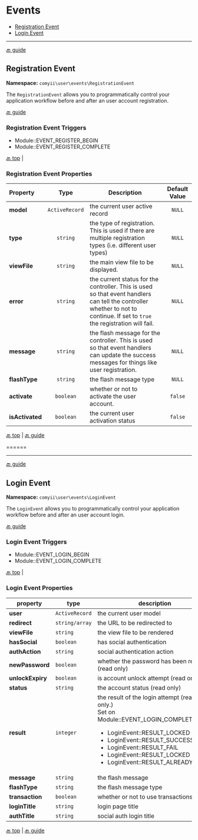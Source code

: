 Events
======

- [Registration Event](#registration-event)
- [Login Event](#login-event)

---

[:back: guide](index.md#key-concepts)

## Registration Event

**Namespace:** `comyii\user\events\RegistrationEvent`

The `RegistrationEvent` allows you to programmatically control your application workflow before and after an user account registration. 

[:back: guide](index.md#key-concepts)

### Registration Event Triggers

- Module::EVENT_REGISTER_BEGIN
- Module::EVENT_REGISTER_COMPLETE

[:back: top](#events) | 

### Registration Event Properties

|  **Property**   |        **Type**        | **Description**                                                                                                                                                             | **Default Value** |
|:----------------|:----------------------:|-----------------------------------------------------------------------------------------------------------------------------------------------------------------------------|:-----------------:|
| **model**       | `ActiveRecord`         | the current user active record                                                                                                                                              | `NULL`            |
| **type**        | `string`               | the type of registration. This is used if there are multiple registration types (i.e. different user types)                                                                 | `NULL`            |
| **viewFile**    | `string`               | the main view file to be displayed.                                                                                                                                         | `NULL`            |
| **error**       | `string`               | the current status for the controller. This is used so that event handlers can tell the controller whether to not to continue. If set to `true` the registration will fail. | `NULL`            |
| **message**     | `string`               | the flash message for the controller. This is used so that event handlers can update the success messages for things like user registration.                                | `NULL`            |
| **flashType**   | `string`               | the flash message type                                                                                                                                                      | `NULL`            |
| **activate**    | `boolean`              | whether or not to activate the user account.                                                                                                                                | `false`           |
| **isActivated** | `boolean`              | the current user activation status                                                                                                                                          | `false`           |

[:back: top](#events) | [:back: guide](index.md#key-concepts)


======


---

[:back: guide](index.md#key-concepts)

## Login Event

**Namespace:** `comyii\user\events\LoginEvent`

The `LoginEvent` allows you to programmatically control your application workflow before and after an user account login. 

[:back: guide](index.md#key-concepts)

### Login Event Triggers

- Module::EVENT_LOGIN_BEGIN
- Module::EVENT_LOGIN_COMPLETE

[:back: top](#events) | 

### Login Event Properties

| property         | type           | description                                                                                                                                                                          | default              |
|------------------|----------------|--------------------------------------------------------------------------------------------------------------------------------------------------------------------------------------|----------------------|
| **user**         | `ActiveRecord` | the current user model                                                                                                                                                               |                      |
| **redirect**     | `string/array` | the URL to be redirected to                                                                                                                                                          |                      |
| **viewFile**     | `string`       | the view file to be rendered                                                                                                                                                         | `Module::VIEW_LOGIN` |
| **hasSocial**    | `boolean`      | has social authentication                                                                                                                                                            |                      |
| **authAction**   | `string`       | social authentication action                                                                                                                                                         |                      |
| **newPassword**  | `boolean`      | whether the password has been reset (read only)                                                                                                                                      |                      |
| **unlockExpiry** | `boolean`      | is account unlock attempt (read only)                                                                                                                                                |                      |
| **status**       | `string`       | the account status (read only)                                                                                                                                                       |                      |
| **result**       | `integer`      | the result of the login attempt (read only.) <br /> Set on Module::EVENT_LOGIN_COMPLETE<br /><ul><li>LoginEvent::RESULT_LOCKED</li><li>LoginEvent::RESULT_SUCCESS</li><li>LoginEvent::RESULT_FAIL</li><li>LoginEvent::RESULT_LOCKED</li><li>LoginEvent::RESULT_ALREADY_AUTH</li></ul> |                      |
| **message**      | `string`       | the flash message                                                                                                                                                                                                       |                      |
| **flashType**    | `string`       | the flash message type                                                                                                                                                                                                  |                      |
| **transaction**  | `boolean`      | whether or not to use transactions.                                                                                                                                                                                     | `true`               |
| **loginTitle**   | `string`       | login page title                                                                                                                                                                                                        |                      |
| **authTitle**    | `string`       | social auth login title                                                                                                                                                                                                 |                      |

[:back: top](#events) | [:back: guide](index.md#key-concepts)

